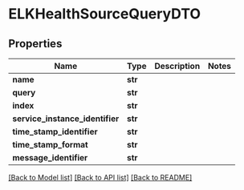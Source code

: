 # ELKHealthSourceQueryDTO

## Properties
Name | Type | Description | Notes
------------ | ------------- | ------------- | -------------
**name** | **str** |  | 
**query** | **str** |  | 
**index** | **str** |  | 
**service_instance_identifier** | **str** |  | 
**time_stamp_identifier** | **str** |  | 
**time_stamp_format** | **str** |  | 
**message_identifier** | **str** |  | 

[[Back to Model list]](../README.md#documentation-for-models) [[Back to API list]](../README.md#documentation-for-api-endpoints) [[Back to README]](../README.md)

